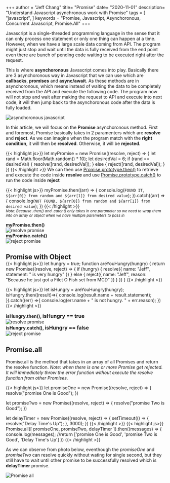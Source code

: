 +++
author = "Jeff Chang"
title= "Promise" 
date= "2020-11-01"
description= "Understand Javascript asynchronous work with Promise" 
tags = [
    "javascript",
]
keywords = "Promise, Javascript, Asynchoronous, Concurrent Javascript, Promise.All"
+++

Javascript is a single-threaded programming language in the sense that it can only process one statement or only one thing can happen at a time. However, when we have a large scale data coming from API. The program might just stop and wait until the data is fully received from the end point even there are bunch of pending code waiting to be executed right after the request.

This is where **asynchoronous** Javascript comes into play. Basically there are 3 asynchoronous way in Javascript that we can use which are **callbacks**, **promises** and **async/await**. As these methods are in asynchoronous, which means instead of waiting the data to be completely received from the API and execute the following code.
The program now will not stop and wait after making the request to API and execute into next code, it will then jump back to the asynchoronous code after the data is fully loaded.

![asynchoronous javascript](/images/promise.JPG)

In this article, we will focus on the **Promise** asynchoronous method. First and foremost, Promise basically takes in 2 paramenters which are **resolve** and **reject**. As we can imagine when the program match with the **right condition**, it will then be **resolved**. Otherwise, it will be **rejected**.

{{< highlight js>}}
let myPromise = new Promise((resolve, reject) => {
    let rand = Math.floor(Math.random() * 10);
    let desiredVal = 6;
    if (rand == desiredVal) {
        resolve([rand, desiredVal]);
    } else {
        reject([rand, desiredVal]);
    }
})
{{< /highlight >}}
We can then use [Promise.prototype.then()](https://developer.mozilla.org/en-US/docs/Web/JavaScript/Reference/Global_Objects/Promise/then) to retrieve and execute the code inside **resolve** and use [Promise.prototype.catch()](https://developer.mozilla.org/en-US/docs/Web/JavaScript/Reference/Global_Objects/Promise/catch) to run the code inside **reject**

{{< highlight js>}}
myPromise.then((arr) => {
    console.log(`FOUND IT, ${arr[0]} from random and ${arr[1]} from desired value`);
}).catch((arr) => {
    console.log(`NOT FOUND, ${arr[0]} from random and ${arr[1]} from desired value`);
})
{{< /highlight >}}
<small style="display:block"><em>Note: Because .then() and .catch() only takes in one parameter so we need to wrap them into an array or object when we have multiple paremeters to pass in  </em></small>

<h4 style="margin:0">myPromise.then()</h4>
<img src="/images/promise_01.JPG" alt="resolve promise">

<h4 style="margin:0">myPromise.catch()</h4>
<img src="/images/promise_02.JPG" alt="reject promise">

<h2 style="margin-bottom:0">Promise with Object</h2>
{{< highlight js>}}
let hungry = true;
function areYouHungry(hungry) {
    return new Promise((resolve, reject) => {
        if (hungry) {
            resolve({
                name: "Jeff",
                statement: " is very hungry"
            })
        } else {
            reject({
                name: "Jeff",
                reason: "Because he just got a Filet O Fish set from MCD"
            })
        }
    })
}
{{< /highlight >}}

{{< highlight js>}}
let isHungry = areYouHungry(hungry);
isHungry.then((result)=>{
    console.log(result.name + result.statement);
}).catch((err) =>{
    console.log(err.name + " is not hungry. " + err.reason);
})
{{< /highlight >}}

<h4 style="margin:0">isHungry.then(), <span style="font-size:1rem">isHungry == true</span></h4>
<img src="/images/promise_04.JPG" alt="resolve promise">

<h4 style="margin:0">isHungry.catch(), <span style="font-size:1rem">isHungry == false</span></h4>
<img src="/images/promise_03.JPG" alt="reject promise">

## Promise.all
Promise.all is the method that takes in an array of all Promises and return the resolve function. *Note: when there is one or more Promise get rejected. It will immediately throw the error function without execute the resolve function from other Promises.*

{{< highlight js>}}
let promiseOne = new Promise((resolve, reject) => {
    resolve("promise One is Good");
})

let promiseTwo = new Promise((resolve, reject) => {
    resolve("promise Two is Good");
})

let delayTimer = new Promise((resolve, reject) => {
    setTimeout(() => {
        resolve("Delay Time's Up");
    }, 3000);
})
{{< /highlight >}}
{{< highlight js>}}
Promise.all([
    promiseOne,
    promiseTwo,
    delayTimer
]).then((messages) => {
    console.log(messages); //return ['promise One is Good', 'promise Two is Good', 'Delay Time's Up']
})
{{< /highlight >}}

As we can observe from photo below, eventhough the *promiseOne* and *promiseTwo* can resolve quickly without wating for single second, but they still have to wait until other promise to be successfully resolved which is **delayTimer** promise.
<div>
<img src="/images/promiseAll.gif" alt="Promise all">
</div>






